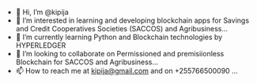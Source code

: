 - 👋 Hi, I’m @kipija
- 👀 I’m interested in learning and developing blockchain apps for Savings and Credit Cooperatives Societies (SACCOS) and Agribusiness...
- 🌱 I’m currently learning Python and Blockchain technologies by HYPERLEDGER 
- 💞️ I’m looking to collaborate on Permissioned and premisiionless Blockchain for SACCOS and Agribusiness...
- 📫 How to reach me  at kipija@gmail.com and on +255766500090 ...

<!---
kipija/kipija is a ✨ special ✨ repository because its `README.md` (this file) appears on your GitHub profile.
You can click the Preview link to take a look at your changes.
--->
